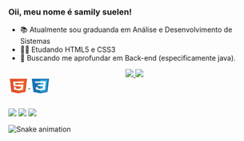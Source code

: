 ### Oii, meu nome é samily suelen!

- 📚 Atualmente sou graduanda em Análise e Desenvolvimento de Sistemas
- 👩‍💻 Etudando HTML5 e CSS3
- 🔎 Buscando me aprofundar em Back-end (especificamente java).

<div align="center">
  <a href="https://github.com/samilyss">
  <img height="150em" src="https://github-readme-stats.vercel.app/api?username=samilyss&show_icons=true&theme=cobalt&include_all_commits=true&count_private=true"/>
  <img height="150em" src="https://github-readme-stats.vercel.app/api/top-langs/?username=samilyss&layout=compact&langs_count=7&theme=cobalt"/>
</div>
  
  <img align="center" alt="samily-HTML" height="30" width="40" src="https://raw.githubusercontent.com/devicons/devicon/master/icons/html5/html5-original.svg">
  <img align="center" alt="samily-CSS" height="30" width="40" src="https://raw.githubusercontent.com/devicons/devicon/master/icons/css3/css3-original.svg">

##
  
<div>
  
  <a href="https://instagram.com/samily_ss" target="_blank"><img src="https://img.shields.io/badge/-Instagram-%23E4405F?style=for-the-badge&logo=instagram&logoColor=white" target="_blank"></a>
  <a href = "mailto:samily.ennet@gmail.com"><img src="https://img.shields.io/badge/-Gmail-%23333?style=for-the-badge&logo=gmail&logoColor=white" target="_blank"></a>
  <a href="https://www.linkedin.com/in/samily-s-809ba112b" target="_blank"><img src="https://img.shields.io/badge/-LinkedIn-%230077B5?style=for-the-badge&logo=linkedin&logoColor=white" target="_blank"></a> 
  
  ![Snake animation](https://github.com/samilyss/samilyss/blob/output/github-contribution-grid-snake.svg)
</div>
